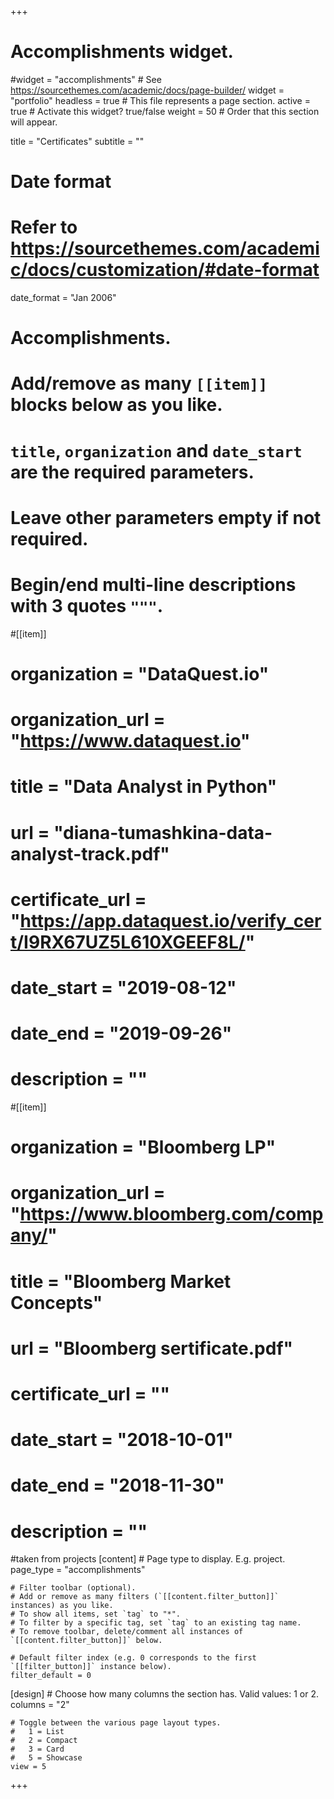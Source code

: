 +++
# Accomplishments widget.

#widget = "accomplishments"  # See https://sourcethemes.com/academic/docs/page-builder/
widget = "portfolio"
headless = true  # This file represents a page section.
active = true  # Activate this widget? true/false
weight = 50  # Order that this section will appear.

title = "Certificates"
subtitle = ""

# Date format
#   Refer to https://sourcethemes.com/academic/docs/customization/#date-format
date_format = "Jan 2006"

# Accomplishments.
#   Add/remove as many `[[item]]` blocks below as you like.
#   `title`, `organization` and `date_start` are the required parameters.
#   Leave other parameters empty if not required.
#   Begin/end multi-line descriptions with 3 quotes `"""`.

#[[item]]
#  organization = "DataQuest.io"
#  organization_url = "https://www.dataquest.io"
#  title = "Data Analyst in Python"
#  url = "diana-tumashkina-data-analyst-track.pdf"
#  certificate_url = "https://app.dataquest.io/verify_cert/I9RX67UZ5L610XGEEF8L/"
#  date_start = "2019-08-12"
#  date_end = "2019-09-26"
#  description = ""

  #[[item]]
  #  organization = "Bloomberg LP"
  #  organization_url = "https://www.bloomberg.com/company/"
  #  title = "Bloomberg Market Concepts"
  #  url = "Bloomberg sertificate.pdf"
  #  certificate_url = ""
  #  date_start = "2018-10-01"
  #  date_end = "2018-11-30"
  #  description = ""

#taken from projects
  [content]
    # Page type to display. E.g. project.
    page_type = "accomplishments"

    # Filter toolbar (optional).
    # Add or remove as many filters (`[[content.filter_button]]` instances) as you like.
    # To show all items, set `tag` to "*".
    # To filter by a specific tag, set `tag` to an existing tag name.
    # To remove toolbar, delete/comment all instances of `[[content.filter_button]]` below.

    # Default filter index (e.g. 0 corresponds to the first `[[filter_button]]` instance below).
    filter_default = 0

  [design]
    # Choose how many columns the section has. Valid values: 1 or 2.
    columns = "2"

    # Toggle between the various page layout types.
    #   1 = List
    #   2 = Compact
    #   3 = Card
    #   5 = Showcase
    view = 5


+++
